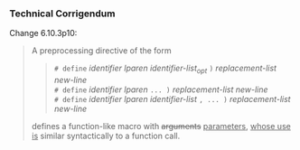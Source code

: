 ### Technical Corrigendum

Change 6.10.3p10:

> A preprocessing directive of the form
>
> > `# define` *identifier lparen identifier-list<sub>opt</sub>* `)`
> > *replacement-list new-line*  
> > `# define` *identifier lparen* `... )` *replacement-list new-line*  
> > `# define` *identifier lparen identifier-list* `, ... )` *replacement-list
> > new-line*
>
> defines a function-like macro with <del>arguments</del> <ins>parameters</ins>,
> <ins>whose use is</ins> similar syntactically to a function call.
